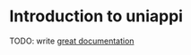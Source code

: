 # Introduction to uniappi

TODO: write [great documentation](http://jacobian.org/writing/what-to-write/)
